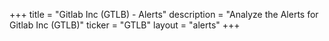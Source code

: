 +++
title = "Gitlab Inc (GTLB) - Alerts"
description = "Analyze the Alerts for Gitlab Inc (GTLB)"
ticker = "GTLB"
layout = "alerts"
+++

